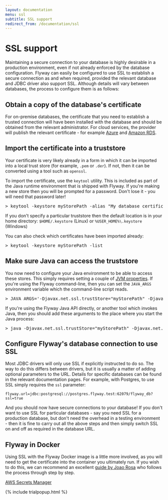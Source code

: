 ```yaml
---
layout: documentation
menu: ssl
subtitle: SSL support
redirect_from: /documentation/ssl
---
```

# SSL support

Maintaining a secure connection to your database is highly desirable in a production environment, even if not already 
enforced by the database configuration. Flyway can easily be configured to
use SSL to establish a secure connection as and when required, provided the relevant database and JDBC driver also 
support SSL. Although details will vary between databases, the process to configure them is as follows:

## Obtain a copy of the database's certificate 

For on-premise databases, the certificate that you need to establish a trusted connection will have been installed 
with the database and should be obtained from the relevant administrator. For cloud services, the provider will 
publish the relevant certificate - for example [Azure](https://www.digicert.com/CACerts/BaltimoreCyberTrustRoot.crt.pem)
and [Amazon RDS](https://s3.amazonaws.com/rds-downloads/rds-combined-ca-bundle.pem).

## Import the certificate into a truststore

Your certificate is very likely already in a form in which it can be imported into a local trust store 
(for example, `.pem` or `.der`). If not, then it can be converted using a tool such as `openssl`.

To import the certificate, use the `keytool` utility. This is included as part of the Java runtime environment that 
is shipped with Flyway. If you're making a new store then you will be prompted for a password. Don't lose it - you
will need that password later!

<pre class="console"><span>&gt;</span> keytool -keystore myStorePath -alias "My database certificate" -import -file databaseCertificate.pem</pre>

If you don't specify a particular truststore then the default location is in your home directory: 
`$HOME/.keystore` (Linux) or `%USER_HOME%\.keystore` (Windows)

You can also check which certificates have been imported already:

<pre class="console"><span>&gt;</span> keytool -keystore myStorePath -list</pre>

## Make sure Java can access the truststore

You now need to configure your Java environment to be able to access these stores. This simply requires
setting a couple of [JVM properties](https://flywaydb.org/blog/jvm-properties). If you're using the Flyway 
command-line, then you can set the `JAVA_ARGS` environment variable which the command-line script reads.

<pre class="console"><span>&gt;</span> JAVA_ARGS='-Djavax.net.ssl.trustStore="myStorePath" -Djavax.net.ssl.trustStorePassword="myStorePassword"'</pre>

If you're using the Flyway Java API directly, or another tool which invokes Java, then you should add these arguments
to the place where you start the Java process:

<pre class="console"><span>&gt;</span> java -Djavax.net.ssl.trustStore="myStorePath" -Djavax.net.ssl.trustStorePassword="myStorePassword" myJavaApplication</pre>

## Configure Flyway's database connection to use SSL

Most JDBC drivers will only use SSL if explicitly instructed to do so. The way to do this differs between 
drivers, but it is usually a matter of adding optional parameters to the URL. Details for specific databases
can be found in the relevant documentation pages. For example, with Postgres, to use SSL simply requires
the `ssl` parameter:

```
flyway.url=jdbc:postgresql://postgres.flyway.test:62079/flyway_db?ssl=true
```

And you should now have secure connections to your database! If you don't want to use SSL for particular databases - 
say you need SSL for a production database, but don't need the overhead in a testing environment - then it is fine
to carry out all the above steps and then simply switch SSL on and off as required in the database URL.

## Flyway in Docker

Using SSL with the Flyway Docker image is a little more involved, as you will need to get the certificate into the
container you ultimately run. If you wish to do this, we can recommend an excellent 
[guide by Joao Rosa](https://www.joaorosa.io/2019/01/13/using-flyway-and-gitlab-to-deploy-a-mysql-database-to-aws-rds-securely/)
who follows the process through step by step.


<p class="next-steps">
    <a class="btn btn-primary" href="/documentation/configuration/awsSecretsManager">AWS Secrets Manager <i class="fa fa-arrow-right"></i></a>
</p>

{% include trialpopup.html %}